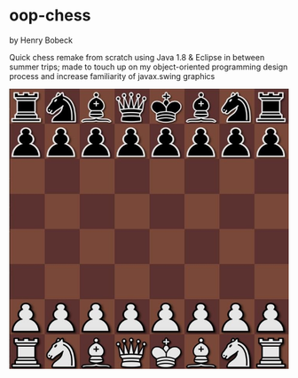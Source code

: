 # oop-chess
by Henry Bobeck

Quick chess remake from scratch using Java 1.8 & Eclipse in between summer trips; made to touch up on my object-oriented programming design process and increase familiarity of javax.swing graphics


![Example Board](/hsbobeck/oopchess/img/example-board.JPG)
